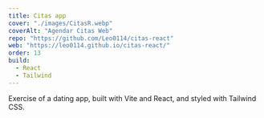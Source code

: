 ```yaml
---
title: Citas app
cover: "./images/CitasR.webp"
coverAlt: "Agendar Citas Web"
repo: "https://github.com/Leo0114/citas-react"
web: "https://leo0114.github.io/citas-react/"
order: 13
build:
  - React
  - Tailwind
---
```


Exercise of a dating app, built with Vite and React, and styled with Tailwind CSS.
